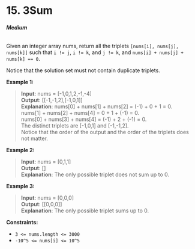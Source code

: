 # 15. 3Sum
###### **Medium**

Given an integer array nums, return all the triplets `[nums[i], nums[j], nums[k]]` such that `i != j`, `i != k`, and `j != k`, and `nums[i] + nums[j] + nums[k] == 0`.

Notice that the solution set must not contain duplicate triplets.
 

**Example 1:**

> **Input**: nums = [-1,0,1,2,-1,-4]  
**Output**: [[-1,-1,2],[-1,0,1]]  
**Explanation**: nums[0] + nums[1] + nums[2] = (-1) + 0 + 1 = 0.  
nums[1] + nums[2] + nums[4] = 0 + 1 + (-1) = 0.  
nums[0] + nums[3] + nums[4] = (-1) + 2 + (-1) = 0.  
The distinct triplets are [-1,0,1] and [-1,-1,2].  
Notice that the order of the output and the order of the triplets does not matter.  

**Example 2:**

> **Input**: nums = [0,1,1]  
**Output**: []  
**Explanation**: The only possible triplet does not sum up to 0.  

**Example 3:**

> **Input**: nums = [0,0,0]  
**Output**: [[0,0,0]]  
**Explanation**: The only possible triplet sums up to 0.  

**Constraints:**
- `3 <= nums.length <= 3000`
- `-10^5 <= nums[i] <= 10^5`
